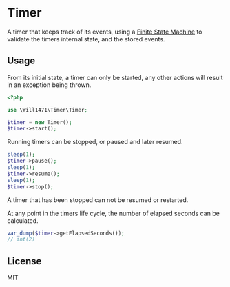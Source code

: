 Timer
=====

A timer that keeps track of its events, using a [Finite State Machine] to validate the timers internal state, and the stored events.

Usage
-----

From its initial state, a timer can only be started, any other actions will result in an exception being thrown.

```php
<?php

use \Will1471\Timer\Timer;

$timer = new Timer();
$timer->start();
```

Running timers can be stopped, or paused and later resumed.

```php
sleep(1);
$timer->pause();
sleep(1);
$timer->resume();
sleep(1);
$timer->stop();
```

A timer that has been stopped can not be resumed or restarted.

At any point in the timers life cycle, the number of elapsed seconds can be calculated.

```php
var_dump($timer->getElapsedSeconds());
// int(2)

```

License
-------

MIT


[Finite State Machine]:http://en.wikipedia.org/wiki/Finite-state_machine

